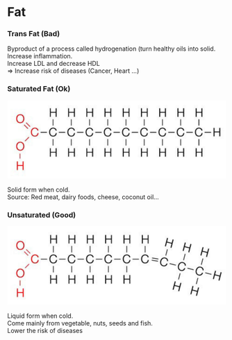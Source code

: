 # Fat

### Trans Fat \(Bad\)

Byproduct of a process called hydrogenation \(turn healthy  oils into solid.  
Increase inflammation.  
Increase LDL  and decrease HDL  
=&gt; Increase risk of diseases \(Cancer, Heart ...\)

### Saturated Fat \(Ok\)

![Saturated Fat ](../.gitbook/assets/image%20%283%29.png)

Solid form  when cold.  
Source: Red meat, dairy  foods, cheese, coconut oil...  




### Unsaturated  \(Good\)

![Unsaturated Fat](../.gitbook/assets/image%20%282%29.png)

Liquid form when cold.   
Come mainly from vegetable, nuts, seeds and fish.  
Lower the risk of diseases

